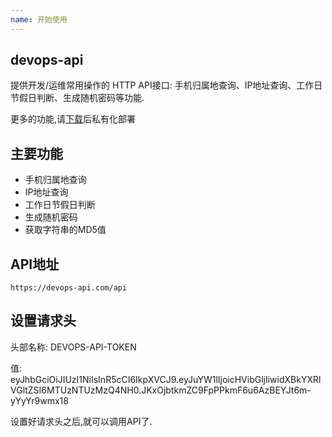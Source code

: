 ```yaml
---
name: 开始使用
---
```


## devops-api

提供开发/运维常用操作的 HTTP API接口: 手机归属地查询、IP地址查询、工作日节假日判断、生成随机密码等功能.

更多的功能,请[下载](https://github.com/chanyipiaomiao/devops-api/releases)后私有化部署

## 主要功能

- 手机归属地查询
- IP地址查询
- 工作日节假日判断
- 生成随机密码
- 获取字符串的MD5值

## API地址

```
https://devops-api.com/api
```


## 设置请求头

头部名称:   DEVOPS-API-TOKEN

值: eyJhbGciOiJIUzI1NiIsInR5cCI6IkpXVCJ9.eyJuYW1lIjoicHVibGljIiwidXBkYXRlVGltZSI6MTUzNTUzMzQ4NH0.JKxOjbtkmZC9FpPPkmF6u6AzBEYJt6m-yYyYr9wmx18

设置好请求头之后,就可以调用API了.